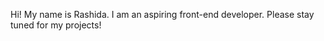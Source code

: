 Hi! My name is Rashida. 
I am an aspiring front-end developer. 
Please stay tuned for my projects! 
